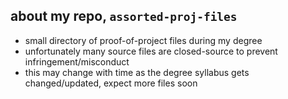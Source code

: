 ## about my repo, `assorted-proj-files`

- small directory of proof-of-project files during my degree
- unfortunately many source files are closed-source to prevent infringement/misconduct
- this may change with time as the degree syllabus gets changed/updated, expect more files soon
